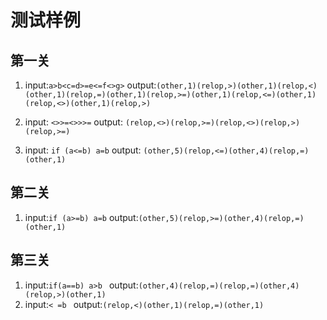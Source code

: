 # 测试样例

## 第一关

1. input:`a>b<c=d>=e<=f<>g>`
output:`(other,1)(relop,>)(other,1)(relop,<)(other,1)(relop,=)(other,1)(relop,>=)(other,1)(relop,<=)(other,1)(relop,<>)(other,1)(relop,>)`

2. input: `<>>=<>>>=`
output: `(relop,<>)(relop,>=)(relop,<>)(relop,>)(relop,>=)`

3. input: `if (a<=b) a=b`
output: `(other,5)(relop,<=)(other,4)(relop,=)(other,1)`

## 第二关

1. input:`if (a>=b) a=b`
output:`(other,5)(relop,>=)(other,4)(relop,=)(other,1)`

## 第三关

1. input:`if(a==b) a>b `
output:`(other,4)(relop,=)(relop,=)(other,4)(relop,>)(other,1)`
2. input:`< =b `
output:`(relop,<)(other,1)(relop,=)(other,1)`

